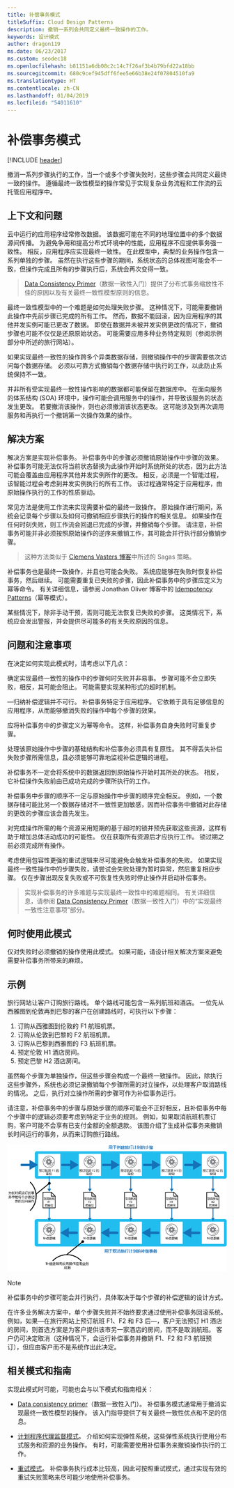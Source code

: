 ```yaml
---
title: 补偿事务模式
titleSuffix: Cloud Design Patterns
description: 撤销一系列会共同定义最终一致操作的工作。
keywords: 设计模式
author: dragon119
ms.date: 06/23/2017
ms.custom: seodec18
ms.openlocfilehash: b81151a6db08c2c14c7f26af3b4b79bfd22a18bb
ms.sourcegitcommit: 680c9cef945dff6fee5e66b38e24f07804510fa9
ms.translationtype: HT
ms.contentlocale: zh-CN
ms.lasthandoff: 01/04/2019
ms.locfileid: "54011610"
---
```

# <a name="compensating-transaction-pattern"></a>补偿事务模式

[!INCLUDE [header](../_includes/header.md)]

撤消一系列步骤执行的工作，当一个或多个步骤失败时，这些步骤会共同定义最终一致的操作。 遵循最终一致性模型的操作常见于实现复杂业务流程和工作流的云托管应用程序中。

## <a name="context-and-problem"></a>上下文和问题

云中运行的应用程序经常修改数据。 该数据可能在不同的地理位置中的多个数据源间传播。 为避免争用和提高分布式环境中的性能，应用程序不应提供事务强一致性。 相反，应用程序应实现最终一致性。 在此模型中，典型的业务操作包含一系列单独的步骤。 虽然在执行这些步骤的期间，系统状态的总体视图可能会不一致，但操作完成且所有的步骤执行后，系统会再次变得一致。

> [Data Consistency Primer](https://msdn.microsoft.com/library/dn589800.aspx)（数据一致性入门）提供了分布式事务缩放性不佳的原因以及有关最终一致性模型原则的信息。

最终一致性模型中的一个难题是如何处理失败步骤。 这种情况下，可能需要撤销此操作中先前步骤已完成的所有工作。 然而，数据不能回滚，因为应用程序的其他并发实例可能已更改了数据。 即使在数据并未被并发实例更改的情况下，撤销步骤也可能不仅仅是还原原始状态。 可能需要应用多种业务特定规则（参阅示例部分中所述的旅行网站）。

如果实现最终一致性的操作跨多个异类数据存储，则撤销操作中的步骤需要依次访问每个数据存储。 必须以可靠方式撤销每个数据存储中执行的工作，以此防止系统保持不一致。

并非所有受实现最终一致性操作影响的数据都可能保留在数据库中。 在面向服务的体系结构 (SOA) 环境中，操作可能会调用服务中的操作，并导致该服务的状态发生更改。 若要撤消该操作，则也必须撤消该状态更改。 这可能涉及到再次调用服务和再执行一个撤销第一次操作效果的操作。

## <a name="solution"></a>解决方案

解决方案是实现补偿事务。 补偿事务中的步骤必须撤销原始操作中步骤的效果。 补偿事务可能无法仅将当前状态替换为此操作开始时系统所处的状态，因为此方法可能会覆盖由应用程序其他并发实例所作的更改。 相反，必须是一个智能过程，该智能过程会考虑到并发实例执行的所有工作。 该过程通常特定于应用程序，由原始操作执行的工作的性质驱动。

常见方法是使用工作流来实现需要补偿的最终一致操作。 原始操作进行期间，系统会记录每个步骤以及如何可撤销相应步骤执行的操作的相关信息。 如果操作在任何时刻失败，则工作流会回退已完成的步骤，并撤销每个步骤。 请注意，补偿事务可能并非必须按照原始操作的逆序来撤销工作，其可能会并行执行部分撤销步骤。

> 这种方法类似于 [Clemens Vasters 博客](https://vasters.com/clemensv/2012/09/01/Sagas.aspx)中所述的 Sagas 策略。

补偿事务也是最终一致操作，并且也可能会失败。 系统应能够在失败时恢复补偿事务，然后继续。 可能需要重复已失败的步骤，因此补偿事务中的步骤应定义为幂等命令。 有关详细信息，请参阅 Jonathan Oliver 博客中的 [Idempotency Patterns](https://blog.jonathanoliver.com/idempotency-patterns/)（幂等模式）。

某些情况下，除非手动干预，否则可能无法恢复已失败的步骤。 这类情况下，系统应会发出警报，并会提供尽可能多的有关失败原因的信息。

## <a name="issues-and-considerations"></a>问题和注意事项

在决定如何实现此模式时，请考虑以下几点：

确定实现最终一致性的操作中的步骤何时失败并非易事。 步骤可能不会立即失败，相反，其可能会阻止。 可能需要实现某种形式的超时机制。

—归纳补偿逻辑并不可行。 补偿事务特定于应用程序。 它依赖于具有足够信息的应用程序，从而能够撤消失败的操作中每个步骤的效果。

应将补偿事务中的步骤定义为幂等命令。 这样，补偿事务自身失败时可重复步骤。

处理该原始操作中步骤的基础结构和补偿事务必须具有复原性。 其不得丢失补偿失败步骤所需信息，且必须能够可靠地监视补偿逻辑的进程。

补偿事务不一定会将系统中的数据返回到原始操作开始时其所处的状态。 相反，它补偿操作失败前由已成功完成的步骤所执行的工作。

补偿事务中步骤的顺序不一定与原始操作中步骤的顺序完全相反。 例如，一个数据存储可能比另一个数据存储对不一致性更加敏感，因而补偿事务中撤销对此存储的更改的步骤应该会首先发生。

对完成操作所需的每个资源采用短期的基于超时的锁并预先获取这些资源，这样有助于增加总体活动成功的可能性。 仅在获取所有资源后才应执行工作。 锁过期之前必须完成所有操作。

考虑使用包容性更强的重试逻辑来尽可能避免会触发补偿事务的失败。 如果实现最终一致性操作中的步骤失败，请尝试会失败处理为暂时异常，然后重复相应步骤。 仅在步骤出现反复失败或不可恢复性失败时停止操作并启动补偿事务。

> 实现补偿事务的许多难题与实现最终一致性中的难题相同。 有关详细信息，请参阅 [Data Consistency Primer](https://msdn.microsoft.com/library/dn589800.aspx)（数据一致性入门）中的“实现最终一致性注意事项”部分。

## <a name="when-to-use-this-pattern"></a>何时使用此模式

仅对失败时必须撤销的操作使用此模式。 如果可能，请设计相关解决方案来避免需要补偿事务所带来的麻烦。

## <a name="example"></a>示例

旅行网站让客户订购旅行路线。 单个路线可能包含一系列航班和酒店。 一位先从西雅图到伦敦再到巴黎的客户在创建路线时，可执行以下步骤：

1. 订购从西雅图到伦敦的 F1 航班机票。
2. 订购从伦敦到巴黎的 F2 航班机票。
3. 订购从巴黎到西雅图的 F3 航班机票。
4. 预定伦敦 H1 酒店房间。
5. 预定巴黎 H2 酒店房间。

虽然每个步骤为单独操作，但这些步骤会构成一个最终一致操作。 因此，除执行这些步骤外，系统也必须记录撤销每个步骤所需的对立操作，以处理客户取消路线的情况。 之后，执行对立操作所需的步骤可作为补偿事务运行。

请注意，补偿事务中的步骤与原始步骤的顺序可能会不正好相反，且补偿事务中每个步骤中的逻辑必须要考虑到特定于业务的规则。 例如，如果取消航班机票订购，客户可能不会享有已支付金额的全额退款。 该图介绍了生成补偿事务来撤销长时间运行的事务，从而来订购旅行路线。

![生成补偿事务来撤销长时间运行的事务，从而来订购旅行路线](./_images/compensating-transaction-diagram.png)

> [!NOTE]
> 补偿事务中的步骤可能会并行执行，具体取决于每个步骤的补偿逻辑的设计方式。

在许多业务解决方案中，单个步骤失败并不始终要求通过使用补偿事务回滚系统。 例如，如果&mdash;在旅行网站上预订航班 F1、F2 和 F3 后&mdash;，客户无法预订 H1 酒店的房间，则首选方案是为客户提供该市另一家酒店的房间，而不是取消航班。 客户仍可决定取消（这种情况下，会运行补偿事务并撤销 F1、F2 和 F3 航班预订），但应由客户而不是系统作出此决定。

## <a name="related-patterns-and-guidance"></a>相关模式和指南

实现此模式时可能，可能也会与以下模式和指南相关：

- [Data consistency primer](https://msdn.microsoft.com/library/dn589800.aspx)（数据一致性入门）。 补偿事务模式通常用于撤消实现最终一致性模型的操作。 该入门指导提供了有关最终一致性优点和不足的信息。

- [计划程序代理监督模式](./scheduler-agent-supervisor.md)。 介绍如何实现弹性系统，这些弹性系统执行使用分布式服务和资源的业务操作。 有时，可能需要使用补偿事务来撤销操作执行的工作。

- [重试模式](./retry.md)。 补偿事务执行成本比较高，因此可按照重试模式，通过实现有效的重试失败策略来尽可能少地使用补偿事务。
